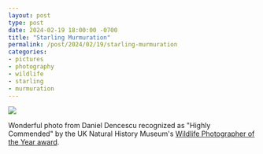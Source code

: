 ```yaml
---
layout: post
type: post
date: 2024-02-19 18:00:00 -0700
title: "Starling Murmuration"
permalink: /post/2024/02/19/starling-murmuration
categories:
- pictures
- photography
- wildlife
- starling
- murmuration
---
```

![](https://www.nhm.ac.uk/resources/visit/wpy/2023/small/webp/365e77ff-b761-411e-b404-89ce6a2123f0.webp)

<p>Wonderful photo from Daniel Dencescu recognized as "Highly Commended" by the UK Natural History Museum's <a href="https://www.nhm.ac.uk/wpy/gallery/2023-starling-murmuration">Wildlife Photographer of the Year award</a>.</p>
